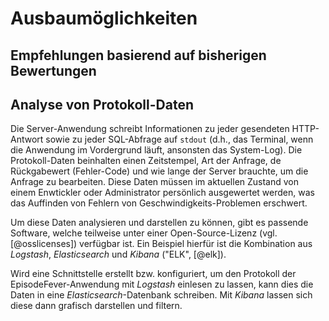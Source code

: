 # Ausbaumöglichkeiten

## Empfehlungen basierend auf bisherigen Bewertungen

## Analyse von Protokoll-Daten

Die Server-Anwendung schreibt Informationen zu jeder gesendeten HTTP-Antwort sowie zu jeder SQL-Abfrage auf `stdout` (d.h., das Terminal, wenn die Anwendung im Vordergrund läuft, ansonsten das System-Log). Die Protokoll-Daten beinhalten einen Zeitstempel, Art der Anfrage, de Rückgabewert (Fehler-Code) und wie lange der Server brauchte, um die Anfrage zu bearbeiten. Diese Daten müssen im aktuellen Zustand von einem Enwtickler oder Administrator persönlich ausgewertet werden, was das Auffinden von Fehlern von Geschwindigkeits-Problemen erschwert.

Um diese Daten analysieren und darstellen zu können, gibt es passende Software, welche teilweise unter einer Open-Source-Lizenz (vgl. [@osslicenses]) verfügbar ist. Ein Beispiel hierfür ist die Kombination aus _Logstash_, _Elasticsearch_ und _Kibana_ ("ELK", [@elk]).

Wird eine Schnittstelle erstellt bzw. konfiguriert, um den Protokoll der EpisodeFever-Anwendung mit _Logstash_ einlesen zu lassen, kann dies die Daten in eine _Elasticsearch_-Datenbank schreiben. Mit _Kibana_ lassen sich diese dann grafisch darstellen und filtern.
